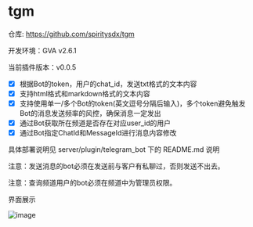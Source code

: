 # tgm

仓库: https://github.com/spiritysdx/tgm

开发环境：GVA v2.6.1

当前插件版本：v0.0.5

- [x] 根据Bot的token，用户的chat_id，发送txt格式的文本内容
- [x] 支持html格式和markdown格式的文本内容
- [x] 支持使用单一/多个Bot的token(英文逗号分隔后输入)，多个token避免触发Bot的消息发送频率的风控，确保消息一定发出
- [x] 通过Bot获取所在频道是否存在对应user_id的用户
- [x] 通过Bot指定ChatId和MessageId进行消息内容修改

具体部署说明见 server/plugin/telegram_bot 下的 README.md 说明

注意：发送消息的bot必须在发送前与客户有私聊过，否则发送不出去。

注意：查询频道用户的bot必须在频道中为管理员权限。

界面展示

![image](https://github.com/spiritysdx/tgm/assets/97792170/4e4880d9-2e2c-4b2e-bcb3-c8fcd611a5e6)
